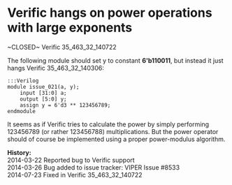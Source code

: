 
Verific hangs on power operations with large exponents
======================================================

~CLOSED~ Verific 35_463_32_140722

The following module should set y to constant **6'b110011**, but instead it just
hangs Verific 35_463_32_140306:

    :::Verilog
    module issue_021(a, y);
        input [31:0] a;
        output [5:0] y;
        assign y = 6'd3 ** 123456789;
    endmodule

It seems as if Verific tries to calculate the power by simply performing
123456789 (or rather 123456788) multiplications. But the power operator should
of course be implemented using a proper power-modulus algorithm.

**History:**  
2014-03-22 Reported bug to Verific support  
2014-03-26 Bug added to issue tracker: VIPER Issue #8533  
2014-07-23 Fixed in Verific 35_463_32_140722

